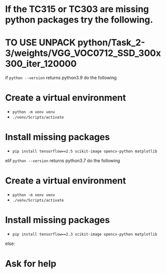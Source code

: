 # If the TC315 or TC303 are missing python packages try the following.

# TO USE UNPACK python/Task_2-3/weights/VGG_VOC0712_SSD_300x300_iter_120000

if `python --version` returns python3.9 do the following

# Create a virtual environment
- `python -m venv venv`
- `./venv/Scripts/activate`

# Install missing packages
- `pip install tensorflow==2.5 scikit-image opencv-python matplotlib`


elif `python --version` returns python3.7 do the following

# Create a virtual environment
- `python -m venv venv`
- `./venv/Scripts/activate`
# Install missing packages
- `pip install tensorflow==2.3 scikit-image opencv-python matplotlib`

else:

# Ask for help
